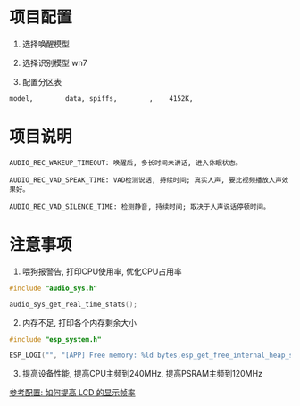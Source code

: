 # 项目配置

1. 选择唤醒模型

2. 选择识别模型 wn7

3. 配置分区表

```
model,        data, spiffs,        ,    4152K,
```


# 项目说明

```
AUDIO_REC_WAKEUP_TIMEOUT: 唤醒后, 多长时间未讲话, 进入休眠状态。

AUDIO_REC_VAD_SPEAK_TIME: VAD检测说话, 持续时间; 真实人声, 要比视频播放人声效果好。

AUDIO_REC_VAD_SILENCE_TIME: 检测静音, 持续时间; 取决于人声说话停顿时间。

```


# 注意事项

1. 喂狗报警告, 打印CPU使用率, 优化CPU占用率

``` c
#include "audio_sys.h"

audio_sys_get_real_time_stats();
```

2. 内存不足, 打印各个内存剩余大小

``` c
#include "esp_system.h"

ESP_LOGI("", "[APP] Free memory: %ld bytes,esp_get_free_internal_heap_size :%ld bytes,esp_get_minimum_free_heap_size:%ld bytes", esp_get_free_heap_size(),esp_get_free_internal_heap_size(),esp_get_minimum_free_heap_size());
```

3. 提高设备性能, 提高CPU主频到240MHz, 提高PSRAM主频到120MHz

[参考配置: 如何提高 LCD 的显示帧率](https://docs.espressif.com/projects/esp-faq/zh_CN/latest/software-framework/peripherals/lcd.html#id2)



